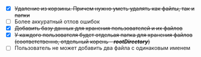 - [x] ~~Удаление из корзины. Причем нужно уметь удалять как файлы, так и папки~~ 
- [ ] Более аккуратный отлов ошибок
- [x] ~~Добавить базу данных для хранения пользователей и их файлов~~
- [x] ~~У каждого пользователя будет отдельая папка для хранения файлов (соответственно, отдельный корень - ***rootDirectory***)~~
- [ ] Пользователь не может добавить два файла с одинаковым именем